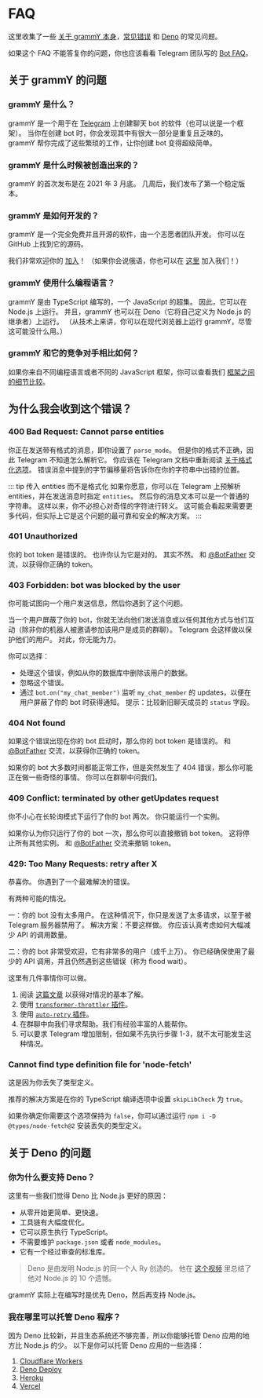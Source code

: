 # FAQ

这里收集了一些 [关于 grammY 本身](#关于-grammy-的问题)，[常见错误](#为什么我会收到这个错误) 和 [Deno](#关于-deno-的问题) 的常见问题。

如果这个 FAQ 不能答复你的问题，你也应该看看 Telegram 团队写的 [Bot FAQ]((https://core.telegram.org/bots/faq))。

## 关于 grammY 的问题

### grammY 是什么？

grammY 是一个用于在 [Telegram](https://telegram.org) 上创建聊天 bot 的软件（也可以说是一个框架）。
当你在创建 bot 时，你会发现其中有很大一部分是重复且乏味的。
grammY 帮你完成了这些繁琐的工作，让你创建 bot 变得超级简单。

### grammY 是什么时候被创造出来的？

grammY 的首次发布是在 2021 年 3 月底。
几周后，我们发布了第一个稳定版本。

### grammY 是如何开发的？

grammY 是一个完全免费并且开源的软件，由一个志愿者团队开发。
你可以在 GitHub 上找到它的源码。

我们非常欢迎你的 [加入](https://t.me/grammyjs)！
（如果你会说俄语，你也可以在 [这里](https://t.me/grammyjs_ru) 加入我们！）

### grammY 使用什么编程语言？

grammY 是由 TypeScript 编写的，一个 JavaScript 的超集。
因此，它可以在 Node.js 上运行。
并且，grammY 也可以在 Deno（它将自己定义为 Node.js 的继承者）上运行。
（从技术上来讲，你可以在现代浏览器上运行 grammY，尽管这可能没什么用。）

### grammY 和它的竞争对手相比如何？

如果你来自不同编程语言或者不同的 JavaScript 框架，你可以查看我们 [框架之间的细节比较](./comparison.md)。

## 为什么我会收到这个错误？

### 400 Bad Request: Cannot parse entities

你正在发送带有格式的消息，即你设置了 `parse_mode`。
但是你的格式不正确，因此 Telegram 不知道怎么解析它。
你应该在 Telegram 文档中重新阅读 [关于格式化选项](https://core.telegram.org/bots/api#formatting-options)。
错误消息中提到的字节偏移量将告诉你在你的字符串中出错的位置。

::: tip 传入 entities 而不是格式化
如果你愿意，你可以在 Telegram 上预解析 entities，并在发送消息时指定 `entities`。
然后你的消息文本可以是一个普通的字符串。
这样以来，你不必担心对奇怪的字符进行转义。
这可能会看起来需要更多代码，但实际上它是这个问题的最可靠和安全的解决方案。
:::

### 401 Unauthorized

你的 bot token 是错误的。
也许你认为它是对的。
其实不然。
和 [@BotFather](https://t.me/BotFather) 交流，以获得你正确的 token。

### 403 Forbidden: bot was blocked by the user

你可能试图向一个用户发送信息，然后你遇到了这个问题。

当一个用户屏蔽了你的 bot，你就无法向他们发送消息或以任何其他方式与他们互动（除非你的机器人被邀请参加该用户是成员的群聊）。
Telegram 会这样做以保护他们的用户。
对此，你无能为力。

你可以选择：

- 处理这个错误，例如从你的数据库中删除该用户的数据。
- 忽略这个错误。
- 通过 `bot.on("my_chat_member")` 监听 `my_chat_member` 的 updates，以便在用户屏蔽了你的 bot 时获得通知。
  提示：比较新旧聊天成员的 `status` 字段。

### 404 Not found

如果这个错误出现在你的 bot 启动时，那么你的 bot token 是错误的。
和 [@BotFather](https://t.me/BotFather) 交流，以获得你正确的 token。

如果你的 bot 大多数时间都能正常工作，但是突然发生了 404 错误，那么你可能正在做一些奇怪的事情。
你可以在群聊中问我们。

### 409 Conflict: terminated by other getUpdates request

你不小心在长轮询模式下运行了你的 bot 两次。
你只能运行一个实例。

如果你认为你只运行了你的 bot 一次，那么你可以直接撤销 bot token。
这将停止所有其他实例。
和 [@BotFather](https://t.me/BotFather) 交流来撤销 token。

### 429: Too Many Requests: retry after X

恭喜你。
你遇到了一个最难解决的错误。

有两种可能的情况。

一：你的 bot 没有太多用户。
在这种情况下，你只是发送了太多请求，以至于被 Telegram 服务器禁用了。
解决方案：不要这样做。
你应该认真考虑如何大幅减少 API 的调用数量。

二：你的 bot 非常受欢迎，它有非常多的用户（成千上万）。
你已经确保使用了最少的 API 调用，并且仍然遇到这些错误（称为 flood wait）。

这里有几件事情你可以做。

1. 阅读 [这篇文章](/zh/advanced/flood.md) 以获得对情况的基本了解。
2. 使用 [`transformer-throttler` 插件](/zh/plugins/transformer-throttler.md)。
3. 使用 [`auto-retry` 插件](/zh/plugins/auto-retry.md)。
4. 在群聊中向我们寻求帮助。我们有经验丰富的人能帮你。
5. 可以要求 Telegram 增加限制，但如果不先执行步骤 1-3，就不太可能发生这种情况。

### Cannot find type definition file for 'node-fetch'

这是因为你丢失了类型定义。

推荐的解决方案是在你的 TypeScript 编译选项中设置 `skipLibCheck` 为 `true`。

如果你确定你需要这个选项保持为 `false`，你可以通过运行 `npm i -D @types/node-fetch@2` 安装丢失的类型定义。

## 关于 Deno 的问题

### 你为什么要支持 Deno？

这里有一些我们觉得 Deno 比 Node.js 更好的原因：

- 从零开始更简单、更快速。
- 工具链有大幅度优化。
- 它可以原生执行 TypeScript。
- 不需要维护 `package.json` 或者 `node_modules`。
- 它有一个经过审查的标准库。

> Deno 是由发明 Node.js 的同一个人 Ry 创造的。
> 他在 [这个视频](https://youtu.be/M3BM9TB-8yA) 里总结了他对 Node.js 的 10 个遗憾。

grammY 实际上在编写时是优先 Deno，然后再支持 Node.js。

### 我在哪里可以托管 Deno 程序？

因为 Deno 比较新，并且生态系统还不够完善，所以你能够托管 Deno 应用的地方比 Node.js 的少。
以下是你可以托管 Deno 应用的一些选择：

1. [Cloudflare Workers](https://workers.dev)
2. [Deno Deploy](https://deno.com/deploy)
3. [Heroku](https://dev.to/ms314006/deploy-your-deno-apps-to-heroku-375h)
4. [Vercel](https://github.com/vercel-community/deno)
